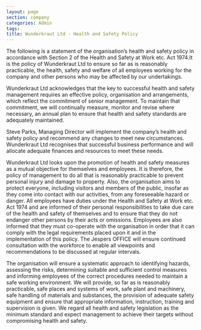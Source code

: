 ```yaml
---
layout: page
section: company
categories: Admin
tags:
title: Wunderkraut Ltd - Health and Safety Policy
---
```



The following is a statement of the organisation’s health and safety policy in accordance with Section 2 of the Health and Safety at Work etc. Act 1974.It is the policy of Wunderkraut Ltd to ensure so far as is reasonably practicable, the health, safety and welfare of all
employees working for the company and other persons who may be affected by our undertakings.

Wunderkraut Ltd acknowledges that the key to successful health and safety management requires an effective policy, organisation and arrangements, which reflect the commitment of senior management. To maintain that commitment, we will continually measure, monitor
and revise where necessary, an annual plan to ensure that health and safety standards are adequately maintained.

Steve Parks, Managing Director will implement the company’s health and safety policy and recommend any changes to meet new circumstances. Wunderkraut Ltd recognises that successful business performance and will allocate adequate finances and resources to
meet these needs.

Wunderkraut Ltd looks upon the promotion of health and safety measures as a mutual objective for themselves and employees. It is therefore, the policy of management to do all that is reasonably practicable to prevent personal injury and damage to property. Also,
the organisation aims to protect everyone, including visitors and members of the public, insofar as they come into contact with our activities, from any foreseeable hazard or danger.
All employees have duties under the Health and Safety at Work etc. Act 1974 and are informed of their personal responsibilities to take due care of the health and safety of themselves and to ensure that they do not endanger other persons by their acts or omissions. Employees are also informed that they must co-operate with the organisation in order that it can comply with the legal requirements placed upon it and in the implementation of this policy. The Jespers OFFICE will ensure continued consultation with the workforce to enable all viewpoints and recommendations to be discussed at regular
intervals.

The organisation will ensure a systematic approach to identifying hazards, assessing the risks, determining suitable and sufficient control measures and informing employees of the correct procedures needed to maintain a safe working environment. We will provide, so far as is reasonably practicable, safe places and systems of work, safe plant and machinery, safe handling of materials and substances, the provision of adequate safety equipment and ensure that appropriate information, instruction, training and supervision is given. We regard all health and safety legislation as the minimum standard and expect management to achieve their targets without compromising health and safety.
